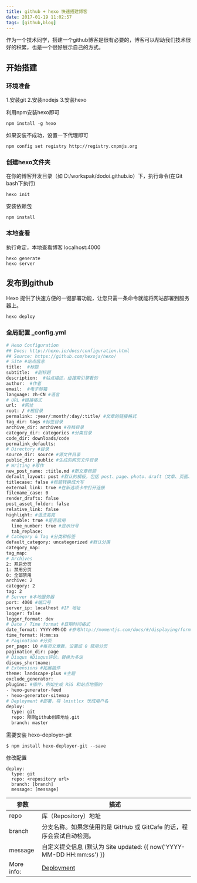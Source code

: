 ```yaml
---
title: github + hexo 快速搭建博客
date: 2017-01-19 11:02:57
tags: [github,blog]
---
```

作为一个技术同学，搭建一个github博客是很有必要的，博客可以帮助我们技术很好的积累，也是一个很好展示自己的方式。

## 开始搭建

### 环境准备
1.安装git
2.安装nodejs
3.安装hexo

利用npm安装hexo即可
```
npm install -g hexo
```
如果安装不成功，设置一下代理即可
```
npm config set registry http://registry.cnpmjs.org
```
### 创建hexo文件夹
在你的博客开发目录（如 D:/workspak/dodoi.github.io）下，执行命令(在Git bash下执行)
```
hexo init
```
安装依赖包
```
npm install
```
### 本地查看
执行命定，本地查看博客  localhost:4000
```
hexo generate
hexo server
```

## 发布到github

Hexo 提供了快速方便的一键部署功能，让您只需一条命令就能将网站部署到服务器上。
```
hexo deploy
```

### 全局配置 _config.yml

``` bash
# Hexo Configuration
## Docs: http://hexo.io/docs/configuration.html
## Source: https://github.com/hexojs/hexo/
# Site #站点信息
title:  #标题
subtitle:  #副标题
description:  #站点描述，给搜索引擎看的
author:  #作者
email:  #电子邮箱
language: zh-CN #语言
# URL #链接格式
url:  #网址
root: / #根目录
permalink: :year/:month/:day/:title/ #文章的链接格式
tag_dir: tags #标签目录
archive_dir: archives #存档目录
category_dir: categories #分类目录
code_dir: downloads/code
permalink_defaults:
# Directory #目录
source_dir: source #源文件目录
public_dir: public #生成的网页文件目录
# Writing #写作
new_post_name: :title.md #新文章标题
default_layout: post #默认的模板，包括 post、page、photo、draft（文章、页面、照片、草稿）
titlecase: false #标题转换成大写
external_link: true #在新选项卡中打开连接
filename_case: 0
render_drafts: false
post_asset_folder: false
relative_link: false
highlight: #语法高亮
  enable: true #是否启用
  line_number: true #显示行号
  tab_replace:
# Category & Tag #分类和标签
default_category: uncategorized #默认分类
category_map:
tag_map:
# Archives
2: 开启分页
1: 禁用分页
0: 全部禁用
archive: 2
category: 2
tag: 2
# Server #本地服务器
port: 4000 #端口号
server_ip: localhost #IP 地址
logger: false
logger_format: dev
# Date / Time format #日期时间格式
date_format: YYYY-MM-DD #参考http://momentjs.com/docs/#/displaying/format/
time_format: H:mm:ss
# Pagination #分页
per_page: 10 #每页文章数，设置成 0 禁用分页
pagination_dir: page
# Disqus #Disqus评论，替换为多说
disqus_shortname:
# Extensions #拓展插件
theme: landscape-plus #主题
exclude_generator:
plugins: #插件，例如生成 RSS 和站点地图的
- hexo-generator-feed
- hexo-generator-sitemap
# Deployment #部署，将 lmintlcx 改成用户名
deploy:
  type: git
  repo: 刚刚github创库地址.git
  branch: master
```
需要安装 hexo-deployer-git
```
$ npm install hexo-deployer-git --save
```
修改配置
```
deploy:
  type: git
  repo: <repository url>
  branch: [branch]
  message: [message]
```
|参数	|描述|
|-----|-----|
|repo	|库（Repository）地址|
|branch	|分支名称。如果您使用的是 GitHub 或 GitCafe 的话，程序会尝试自动检测。|
|message	|自定义提交信息 (默认为 Site updated: {{ now('YYYY-MM-DD HH:mm:ss') }}|
|More info: |[Deployment](https://hexo.io/docs/deployment.html)|
